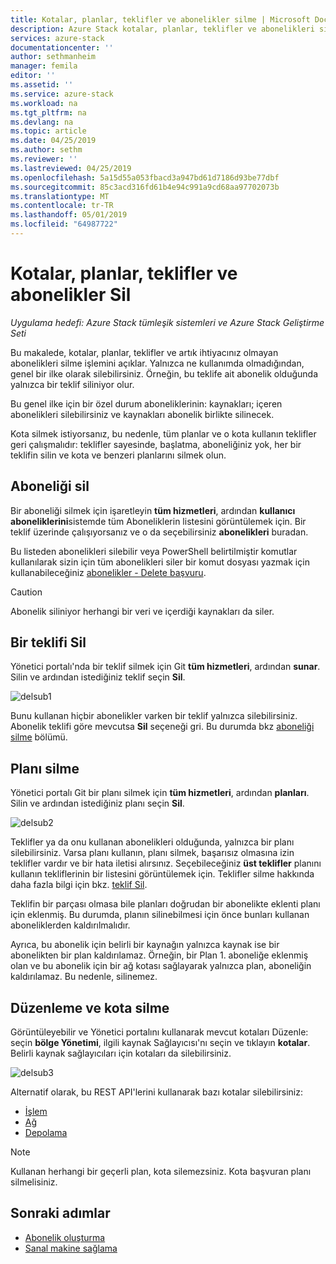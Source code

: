 ```yaml
---
title: Kotalar, planlar, teklifler ve abonelikler silme | Microsoft Docs
description: Azure Stack kotalar, planlar, teklifler ve abonelikleri silmeyi öğrenin.
services: azure-stack
documentationcenter: ''
author: sethmanheim
manager: femila
editor: ''
ms.assetid: ''
ms.service: azure-stack
ms.workload: na
ms.tgt_pltfrm: na
ms.devlang: na
ms.topic: article
ms.date: 04/25/2019
ms.author: sethm
ms.reviewer: ''
ms.lastreviewed: 04/25/2019
ms.openlocfilehash: 5a15d55a053fbacd3a947bd61d7186d93be77dbf
ms.sourcegitcommit: 85c3acd316fd61b4e94c991a9cd68aa97702073b
ms.translationtype: MT
ms.contentlocale: tr-TR
ms.lasthandoff: 05/01/2019
ms.locfileid: "64987722"
---
```

# <a name="delete-quotas-plans-offers-and-subscriptions"></a>Kotalar, planlar, teklifler ve abonelikler Sil

*Uygulama hedefi: Azure Stack tümleşik sistemleri ve Azure Stack Geliştirme Seti*

Bu makalede, kotalar, planlar, teklifler ve artık ihtiyacınız olmayan abonelikleri silme işlemini açıklar. Yalnızca ne kullanımda olmadığından, genel bir ilke olarak silebilirsiniz. Örneğin, bu teklife ait abonelik olduğunda yalnızca bir teklif siliniyor olur.

Bu genel ilke için bir özel durum aboneliklerinin: kaynakları; içeren abonelikleri silebilirsiniz ve kaynakları abonelik birlikte silinecek.

Kota silmek istiyorsanız, bu nedenle, tüm planlar ve o kota kullanın teklifler geri çalışmalıdır: teklifler sayesinde, başlatma, aboneliğiniz yok, her bir teklifin silin ve kota ve benzeri planlarını silmek olun.

## <a name="delete-a-subscription"></a>Aboneliği sil

Bir aboneliği silmek için işaretleyin **tüm hizmetleri**, ardından **kullanıcı aboneliklerini**sistemde tüm Aboneliklerin listesini görüntülemek için. Bir teklif üzerinde çalışıyorsanız ve o da seçebilirsiniz **abonelikleri** buradan.

Bu listeden abonelikleri silebilir veya PowerShell belirtilmiştir komutlar kullanılarak sizin için tüm abonelikleri siler bir komut dosyası yazmak için kullanabileceğiniz [abonelikler - Delete başvuru](/rest/api/azurestack/subscriptions/delete).

> [!CAUTION]
> Abonelik siliniyor herhangi bir veri ve içerdiği kaynakları da siler.

## <a name="delete-an-offer"></a>Bir teklifi Sil

Yönetici portalı'nda bir teklif silmek için Git **tüm hizmetleri**, ardından **sunar**. Silin ve ardından istediğiniz teklif seçin **Sil**.

![delsub1](media/azure-stack-delete-offer/delsub1.png)

Bunu kullanan hiçbir abonelikler varken bir teklif yalnızca silebilirsiniz. Abonelik teklifi göre mevcutsa **Sil** seçeneği gri. Bu durumda bkz [aboneliği silme](#delete-a-subscription) bölümü.

## <a name="delete-a-plan"></a>Planı silme

Yönetici portalı Git bir planı silmek için **tüm hizmetleri**, ardından **planları**. Silin ve ardından istediğiniz planı seçin **Sil**.

![delsub2](media/azure-stack-delete-offer/delsub2.png)

Teklifler ya da onu kullanan abonelikleri olduğunda, yalnızca bir planı silebilirsiniz. Varsa planı kullanın, planı silmek, başarısız olmasına izin teklifler vardır ve bir hata iletisi alırsınız. Seçebileceğiniz **üst teklifler** planını kullanın tekliflerinin bir listesini görüntülemek için. Teklifler silme hakkında daha fazla bilgi için bkz. [teklif Sil](#delete-an-offer).

Teklifin bir parçası olmasa bile planları doğrudan bir abonelikte eklenti planı için eklenmiş. Bu durumda, planın silinebilmesi için önce bunları kullanan aboneliklerden kaldırılmalıdır.

Ayrıca, bu abonelik için belirli bir kaynağın yalnızca kaynak ise bir abonelikten bir plan kaldırılamaz. Örneğin, bir Plan 1. aboneliğe eklenmiş olan ve bu abonelik için bir ağ kotası sağlayarak yalnızca plan, aboneliğin kaldırılamaz. Bu nedenle, silinemez.

## <a name="edit-and-delete-a-quota"></a>Düzenleme ve kota silme

Görüntüleyebilir ve Yönetici portalını kullanarak mevcut kotaları Düzenle: seçin **bölge Yönetimi**, ilgili kaynak Sağlayıcısı'nı seçin ve tıklayın **kotalar**. Belirli kaynak sağlayıcıları için kotaları da silebilirsiniz.

![delsub3](media/azure-stack-delete-offer/delsub3.png)

Alternatif olarak, bu REST API'lerini kullanarak bazı kotalar silebilirsiniz:

- [İşlem](/rest/api/azurestack/quotas%20(compute)/delete)
- [Ağ](/rest/api/azurestack/quotas%20(network)/delete)
- [Depolama](/rest/api/azurestack/storagequotas/delete)

> [!NOTE]
> Kullanan herhangi bir geçerli plan, kota silemezsiniz. Kota başvuran planı silmelisiniz.

## <a name="next-steps"></a>Sonraki adımlar

- [Abonelik oluşturma](azure-stack-subscribe-plan-provision-vm.md)
- [Sanal makine sağlama](../user/azure-stack-create-vm-template.md)